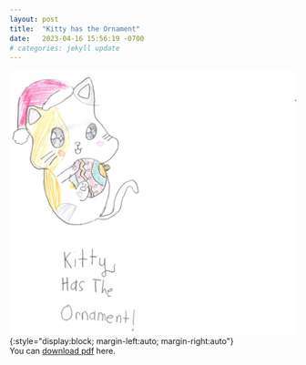 ```yaml
---
layout: post
title:  "Kitty has the Ornament"
date:   2023-04-16 15:56:19 -0700
# categories: jekyll update
---
```

![Kitty has the Ornament](/assets/kitty_has_the_ornament.png){:style="display:block; margin-left:auto; margin-right:auto"}
\
You can [download pdf](/assets/kitty_has_the_ornament.pdf) here.
